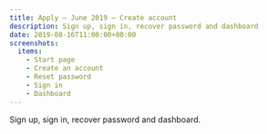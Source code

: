 ```yaml
---
title: Apply – June 2019 – Create account
description: Sign up, sign in, recover password and dashboard
date: 2019-08-16T11:00:00+00:00
screenshots:
  items:
    - Start page
    - Create an account
    - Reset password
    - Sign in
    - Dashboard
---
```


Sign up, sign in, recover password and dashboard.
